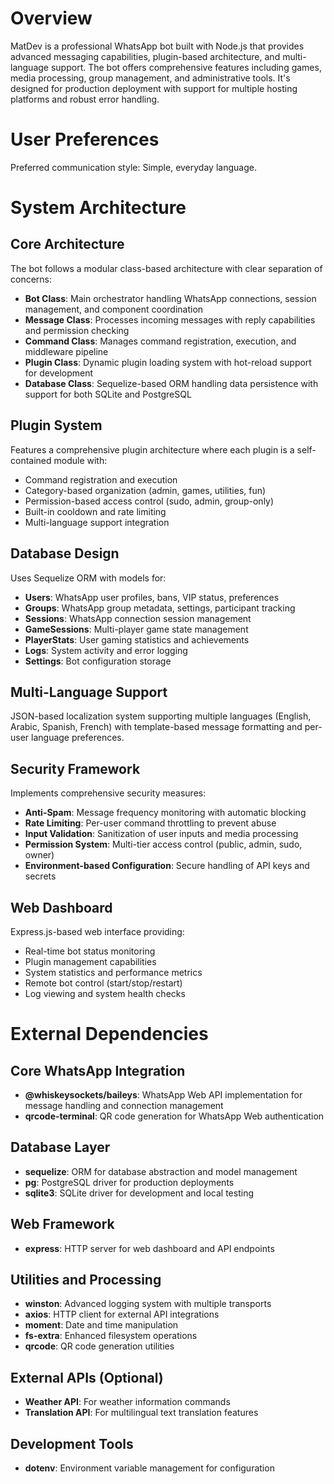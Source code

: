 # Overview

MatDev is a professional WhatsApp bot built with Node.js that provides advanced messaging capabilities, plugin-based architecture, and multi-language support. The bot offers comprehensive features including games, media processing, group management, and administrative tools. It's designed for production deployment with support for multiple hosting platforms and robust error handling.

# User Preferences

Preferred communication style: Simple, everyday language.

# System Architecture

## Core Architecture
The bot follows a modular class-based architecture with clear separation of concerns:

- **Bot Class**: Main orchestrator handling WhatsApp connections, session management, and component coordination
- **Message Class**: Processes incoming messages with reply capabilities and permission checking
- **Command Class**: Manages command registration, execution, and middleware pipeline
- **Plugin Class**: Dynamic plugin loading system with hot-reload support for development
- **Database Class**: Sequelize-based ORM handling data persistence with support for both SQLite and PostgreSQL

## Plugin System
Features a comprehensive plugin architecture where each plugin is a self-contained module with:
- Command registration and execution
- Category-based organization (admin, games, utilities, fun)
- Permission-based access control (sudo, admin, group-only)
- Built-in cooldown and rate limiting
- Multi-language support integration

## Database Design
Uses Sequelize ORM with models for:
- **Users**: WhatsApp user profiles, bans, VIP status, preferences
- **Groups**: WhatsApp group metadata, settings, participant tracking  
- **Sessions**: WhatsApp connection session management
- **GameSessions**: Multi-player game state management
- **PlayerStats**: User gaming statistics and achievements
- **Logs**: System activity and error logging
- **Settings**: Bot configuration storage

## Multi-Language Support
JSON-based localization system supporting multiple languages (English, Arabic, Spanish, French) with template-based message formatting and per-user language preferences.

## Security Framework
Implements comprehensive security measures:
- **Anti-Spam**: Message frequency monitoring with automatic blocking
- **Rate Limiting**: Per-user command throttling to prevent abuse  
- **Input Validation**: Sanitization of user inputs and media processing
- **Permission System**: Multi-tier access control (public, admin, sudo, owner)
- **Environment-based Configuration**: Secure handling of API keys and secrets

## Web Dashboard
Express.js-based web interface providing:
- Real-time bot status monitoring
- Plugin management capabilities
- System statistics and performance metrics
- Remote bot control (start/stop/restart)
- Log viewing and system health checks

# External Dependencies

## Core WhatsApp Integration
- **@whiskeysockets/baileys**: WhatsApp Web API implementation for message handling and connection management
- **qrcode-terminal**: QR code generation for WhatsApp Web authentication

## Database Layer
- **sequelize**: ORM for database abstraction and model management
- **pg**: PostgreSQL driver for production deployments
- **sqlite3**: SQLite driver for development and local testing

## Web Framework
- **express**: HTTP server for web dashboard and API endpoints

## Utilities and Processing
- **winston**: Advanced logging system with multiple transports
- **axios**: HTTP client for external API integrations
- **moment**: Date and time manipulation
- **fs-extra**: Enhanced filesystem operations
- **qrcode**: QR code generation utilities

## External APIs (Optional)
- **Weather API**: For weather information commands
- **Translation API**: For multilingual text translation features

## Development Tools
- **dotenv**: Environment variable management for configuration